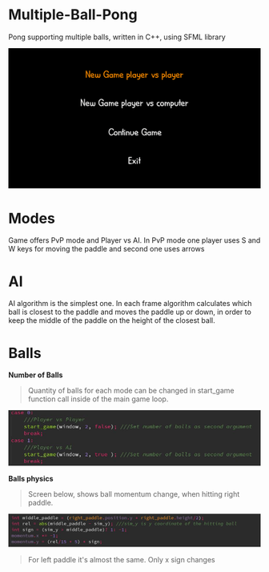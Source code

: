 # Multiple-Ball-Pong
Pong supporting multiple balls, written in C++, using SFML library



![](img/pong.gif)

# Modes
Game offers PvP mode and Player vs AI.
In PvP mode one player uses S and W keys for moving the paddle and second one uses arrows

# AI
AI algorithm is the simplest one. In each frame algorithm calculates which ball is closest to the paddle and moves the paddle up or down, in order to keep the middle of the paddle on the height of the closest ball.

# Balls

**Number of Balls**

> Quantity of balls for each mode can be changed in start_game function call inside of the main game loop.

![](img/ball_no.JPG)

**Balls physics**

>Screen below, shows ball momentum change, when hitting right paddle.

![](img/ball_physics.JPG)

>For left paddle it's almost the same. Only x sign changes
